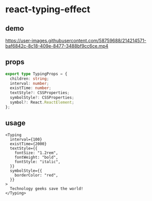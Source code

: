 # react-typing-effect

## demo


https://user-images.githubusercontent.com/58759688/214214571-baf6842c-8c18-409e-8477-3488bf9cc6ce.mp4



## props

```ts
export type TypingProps = {
  children: string;
  interval: number;
  existTime: number;
  textStyle?: CSSProperties;
  symbolStyle?: CSSProperties;
  symbol?: React.ReactElement;
};
```

## usage

```tsx
<Typing
  interval={100}
  existTime={2000}
  textStyle={{
    fontSize: "1.2rem",
    fontWeight: "bold",
    fontStyle: "italic",
  }}
  symbolStyle={{
    borderColor: "red",
  }}
>
  Technology geeks save the world!
</Typing>
```
